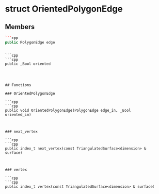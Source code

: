 # struct OrientedPolygonEdge


## Members

```cpp
```cpp
public PolygonEdge edge
```
```

```cpp
```cpp
public _Bool oriented
```
```



## Functions

### OrientedPolygonEdge

```cpp
```cpp
public void OrientedPolygonEdge(PolygonEdge edge_in, _Bool oriented_in)
```
```


### next_vertex

```cpp
```cpp
public index_t next_vertex(const TriangulatedSurface<dimension> & surface)
```
```


### vertex

```cpp
```cpp
public index_t vertex(const TriangulatedSurface<dimension> & surface)
```
```




